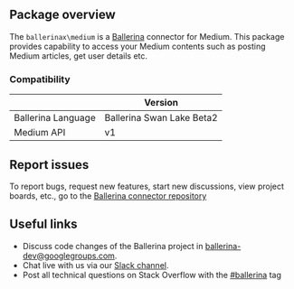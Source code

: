 ## Package overview
The `ballerinax\medium` is a [Ballerina](https://ballerina.io/) connector for Medium.
This package provides capability to access your Medium contents such as posting Medium articles, get user details etc.

### Compatibility
|                      | Version                   |
|----------------------|---------------------------|
| Ballerina Language   | Ballerina Swan Lake Beta2 |
| Medium API           | v1                        |

## Report issues
To report bugs, request new features, start new discussions, view project boards, etc., go to the [Ballerina connector repository](https://github.com/ballerina-platform/ballerinax-openapi-connectors)
## Useful links
- Discuss code changes of the Ballerina project in [ballerina-dev@googlegroups.com](mailto:ballerina-dev@googlegroups.com).
- Chat live with us via our [Slack channel](https://ballerina.io/community/slack/).
- Post all technical questions on Stack Overflow with the [#ballerina](https://stackoverflow.com/questions/tagged/ballerina) tag